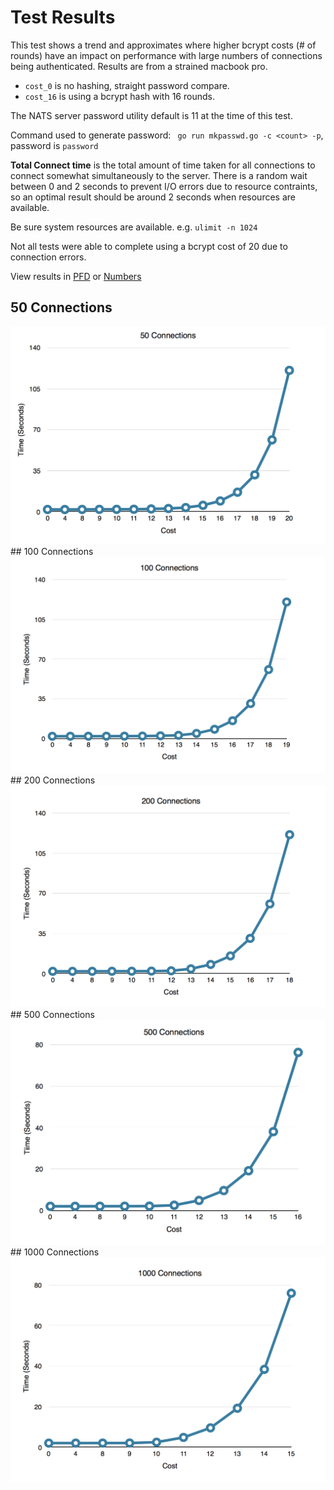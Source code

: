 # Test Results

This test shows a trend and approximates where higher bcrypt costs (# of rounds) have an impact on performance with large numbers of connections being authenticated. Results are from a strained macbook pro.

* `cost_0` is no hashing, straight password compare.
* `cost_16` is using a bcrypt hash with 16 rounds.

The NATS server password utility default is 11 at the time of this test.

Command used to generate password:
` go run mkpasswd.go -c <count> -p`, password is `password`

**Total Connect time** is the total amount of time taken for all connections to connect somewhat simultaneously to the server.  There is a random wait between 0 and 2 seconds to prevent I/O errors due to resource contraints, so an optimal result should be around 2 seconds when resources are available.

Be sure system resources are available.  e.g. `ulimit -n 1024`

Not all tests were able to complete using a bcrypt cost of 20 due to connection errors.

View results in [PFD](./ConnBcryptCostResults.pdf) or [Numbers](./ConnBcryptCostResults.numbers)

## 50 Connections
<img src="imgs/50Conns.png" alt="Connections Image" style="width: 600px;"/>
## 100 Connections
<img src="imgs/100Conns.png" alt="Connections Image" style="width: 600px;"/>
## 200 Connections
<img src="imgs/200Conns.png" alt="Connections Image" style="width: 600px;"/>
## 500 Connections
<img src="imgs/500Conns.png" alt="Connections Image" style="width: 600px;"/>
## 1000 Connections
<img src="imgs/1000Conns.png" alt="Connections Image" style="width: 600px;"/>
